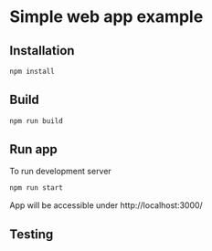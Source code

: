 # Simple web app example

## Installation
```bash
npm install
```

## Build
```bash
npm run build
```

## Run app
To run development server
```bash
npm run start
```
App will be accessible under http://localhost:3000/

## Testing
